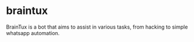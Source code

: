 # braintux

BrainTux is a bot that aims to assist in various tasks, from hacking to simple whatsapp automation.
